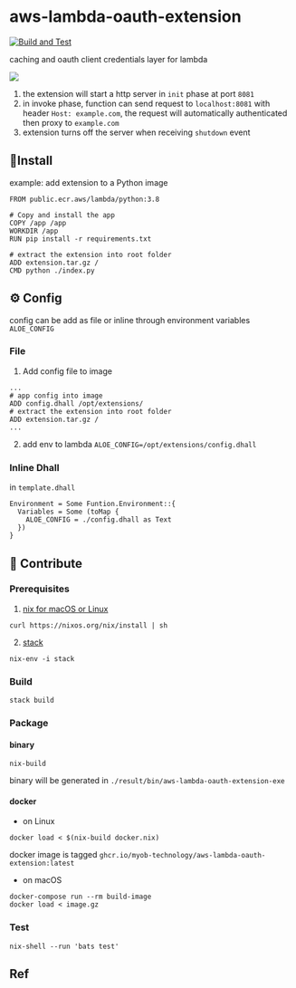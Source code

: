 # aws-lambda-oauth-extension

[![Build and Test](https://github.com/MYOB-Technology/aws-lambda-oauth-extension/actions/workflows/build.yml/badge.svg)](https://github.com/MYOB-Technology/aws-lambda-oauth-extension/actions/workflows/build.yml)

caching and oauth client credentials layer for lambda

[![](https://docs.aws.amazon.com/lambda/latest/dg/images/Overview-Full-Sequence.png)][3]

1. the extension will start a http server in `init` phase at port `8081`
2. in invoke phase, function can send request to `localhost:8081` with header `Host: example.com`, the request will automatically authenticated then proxy to `example.com`
3. extension turns off the server when receiving `shutdown` event

## :space_invader:Install
example: add extension to a Python image
```
FROM public.ecr.aws/lambda/python:3.8

# Copy and install the app
COPY /app /app
WORKDIR /app
RUN pip install -r requirements.txt

# extract the extension into root folder
ADD extension.tar.gz /
CMD python ./index.py
```

## :gear: Config
config can be add as file or inline through environment variables `ALOE_CONFIG`
### File
1. Add config file to image
```
...
# app config into image
ADD config.dhall /opt/extensions/
# extract the extension into root folder
ADD extension.tar.gz /
...
```
2. add env to lambda `ALOE_CONFIG=/opt/extensions/config.dhall`

### Inline Dhall
in `template.dhall`
```
Environment = Some Funtion.Environment::{
  Variables = Some (toMap {
    ALOE_CONFIG = ./config.dhall as Text
  })
}
```

## :unicorn: Contribute

### Prerequisites
1. [nix for macOS or Linux](https://nixos.org/download.html#nix-quick-install)
```
curl https://nixos.org/nix/install | sh
```
2. [stack](https://github.com/commercialhaskell/stack)
```
nix-env -i stack
```
### Build

```
stack build
```

### Package
#### binary
```
nix-build
```
binary will be generated in `./result/bin/aws-lambda-oauth-extension-exe`

#### docker
- on Linux
```
docker load < $(nix-build docker.nix)
```
docker image is tagged `ghcr.io/myob-technology/aws-lambda-oauth-extension:latest`
- on macOS
```
docker-compose run --rm build-image
docker load < image.gz
```

### Test
```
nix-shell --run 'bats test'
```

## Ref

[1]: https://github.com/aws-samples/aws-lambda-extensions/tree/main/cache-extension-demo
[2]: https://aws.amazon.com/blogs/compute/working-with-lambda-layers-and-extensions-in-container-images/
[3]: https://docs.aws.amazon.com/lambda/latest/dg/runtimes-extensions-api.html

